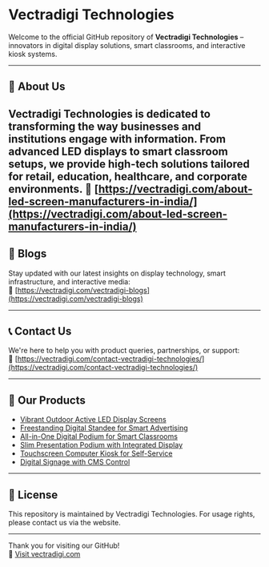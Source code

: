 # Vectradigi Technologies

Welcome to the official GitHub repository of **Vectradigi Technologies** – innovators in digital display solutions, smart classrooms, and interactive kiosk systems.

---

## 🏢 About Us
**Vectradigi Technologies** is dedicated to transforming the way businesses and institutions engage with information. From advanced LED displays to smart classroom setups, we provide high-tech solutions tailored for retail, education, healthcare, and corporate environments.
🔗 [https://vectradigi.com/about-led-screen-manufacturers-in-india/](https://vectradigi.com/about-led-screen-manufacturers-in-india/)
---

## 📝 Blogs
Stay updated with our latest insights on display technology, smart infrastructure, and interactive media:  
🔗 [https://vectradigi.com/vectradigi-blogs](https://vectradigi.com/vectradigi-blogs)

---

## 📞 Contact Us
We're here to help you with product queries, partnerships, or support:  
🔗 [https://vectradigi.com/contact-vectradigi-technologies/](https://vectradigi.com/contact-vectradigi-technologies/)

---

## 🧩 Our Products

- [Vibrant Outdoor Active LED Display Screens](https://vectradigi.com/product/active-led-display/)
- [Freestanding Digital Standee for Smart Advertising](https://vectradigi.com/product/digital-standee/)
- [All-in-One Digital Podium for Smart Classrooms](https://vectradigi.com/product/digital-podium/)
- [Slim Presentation Podium with Integrated Display](https://vectradigi.com/product/slim-podium/)
- [Touchscreen Computer Kiosk for Self-Service](https://vectradigi.com/product/computer-kiosk/)
- [Digital Signage with CMS Control](https://vectradigi.com/product/digital-signage-and-cms/)

---

## 📌 License
This repository is maintained by Vectradigi Technologies. For usage rights, please contact us via the website.

---

Thank you for visiting our GitHub!  
🔗 [Visit vectradigi.com](https://vectradigi.com)
